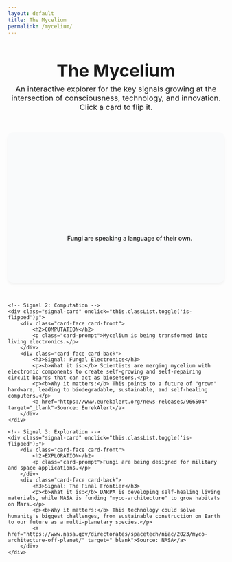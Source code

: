 ```yaml
---
layout: default
title: The Mycelium
permalink: /mycelium/
---
```


<style>
/* --- Styles for The Mycelium Explorer --- */
.mycelium-header {
    text-align: center;
    margin-bottom: 3rem;
}
.mycelium-header h1 {
    font-size: 2.5rem;
    margin-bottom: 0.5rem;
}
.mycelium-header p {
    font-size: 1.1rem;
    color: var(--text-light);
    max-width: 600px;
    margin: 0 auto;
}

.signal-grid {
    display: grid;
    grid-template-columns: repeat(auto-fit, minmax(280px, 1fr));
    gap: 2rem;
    perspective: 1000px; /* Enables the 3D flip effect */
}

.signal-card {
    background-color: #f9fafb;
    border: 1px solid var(--border-color);
    border-radius: 12px;
    transform-style: preserve-3d;
    transition: transform 0.7s;
    cursor: pointer;
    min-height: 350px;
    box-shadow: 0 4px 6px rgba(0,0,0,0.05);
}
.signal-card.is-flipped {
    transform: rotateY(180deg);
}

.card-face {
    position: absolute;
    width: 100%;
    height: 100%;
    backface-visibility: hidden; /* Hides the back of the card until it's flipped */
    display: flex;
    flex-direction: column;
    justify-content: center;
    align-items: center;
    padding: 2rem;
    text-align: center;
}

.card-front h2 {
    font-size: 1.5rem;
    background: var(--gradient);
    -webkit-background-clip: text;
    -webkit-text-fill-color: transparent;
    background-clip: text;
    margin-bottom: 1rem;
}
.card-front .card-prompt {
    color: var(--text-light);
    font-weight: 500;
}

.card-back {
    transform: rotateY(180deg);
    background: white;
    border-radius: 12px;
    justify-content: flex-start;
    text-align: left;
}

.card-back h3 {
    font-size: 1.25rem;
    margin-bottom: 1rem;
    color: var(--primary-color);
}
.card-back p {
    font-size: 0.95rem;
    line-height: 1.6;
    margin-bottom: 1rem;
}
.card-back b {
    color: var(--text-color);
}
.card-back a {
    font-weight: 600;
    color: var(--primary-color);
    text-decoration: none;
}
</style>

<div class="mycelium-header">
    <h1>The Mycelium</h1>
    <p>An interactive explorer for the key signals growing at the intersection of consciousness, technology, and innovation. Click a card to flip it.</p>
</div>

<div class="signal-grid">
    <!-- Signal 1: Communication -->
    <div class="signal-card" onclick="this.classList.toggle('is-flipped');">
        <div class="card-face card-front">
            <h2>COMMUNICATION</h2>
            <p class="card-prompt">Fungi are speaking a language of their own.</p>
        </div>
        <div class="card-face card-back">
            <h3>Signal: Fungal Language</h3>
            <p><b>What it is:</b> Research shows fungi transmit electrical signals through mycelial networks in complex patterns that resemble a vocabulary of up to 50 "words."</p>
            <p><b>Why it matters:</b> This opens the door to "myco-computing" and forces us to expand our definitions of "language" and "intelligence" itself.</p>
            <a href="https://www.theguardian.com/science/2022/apr/06/fungi-electrical-impulses-human-language-study" target="_blank">Source: The Guardian</a>
        </div>
    </div>

    <!-- Signal 2: Computation -->
    <div class="signal-card" onclick="this.classList.toggle('is-flipped');">
        <div class="card-face card-front">
            <h2>COMPUTATION</h2>
            <p class="card-prompt">Mycelium is being transformed into living electronics.</p>
        </div>
        <div class="card-face card-back">
            <h3>Signal: Fungal Electronics</h3>
            <p><b>What it is:</b> Scientists are merging mycelium with electronic components to create self-growing and self-repairing circuit boards that can act as biosensors.</p>
            <p><b>Why it matters:</b> This points to a future of "grown" hardware, leading to biodegradable, sustainable, and self-healing computers.</p>
            <a href="https://www.eurekalert.org/news-releases/966504" target="_blank">Source: EurekAlert</a>
        </div>
    </div>

    <!-- Signal 3: Exploration -->
    <div class="signal-card" onclick="this.classList.toggle('is-flipped');">
        <div class="card-face card-front">
            <h2>EXPLORATION</h2>
            <p class="card-prompt">Fungi are being designed for military and space applications.</p>
        </div>
        <div class="card-face card-back">
            <h3>Signal: The Final Frontier</h3>
            <p><b>What it is:</b> DARPA is developing self-healing living materials, while NASA is funding "myco-architecture" to grow habitats on Mars.</p>
            <p><b>Why it matters:</b> This technology could solve humanity's biggest challenges, from sustainable construction on Earth to our future as a multi-planetary species.</p>
            <a href="https://www.nasa.gov/directorates/spacetech/niac/2023/myco-architecture-off-planet/" target="_blank">Source: NASA</a>
        </div>
    </div>
</div>
